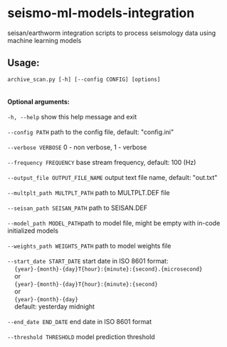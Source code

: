 # seismo-ml-models-integration
seisan/earthworm integration scripts to process seismology data using machine learning models

## Usage:
```archive_scan.py [-h] [--config CONFIG] [options]```
<br><br><br>
**Optional arguments:**
<br><br>
```-h, --help``` show this help message and exit
<br><br>
```--config PATH``` path to the config file, default: "config.ini"
<br><br>
```--verbose VERBOSE``` 0 - non verbose, 1 - verbose
<br><br>
```--frequency FREQUENCY``` base stream frequency, default: 100 (Hz)
<br><br>
```--output_file OUTPUT_FILE_NAME``` output text file name, default: "out.txt"
<br><br>
```--multplt_path MULTPLT_PATH``` path to MULTPLT.DEF file
<br><br>
```--seisan_path SEISAN_PATH``` path to SEISAN.DEF
<br><br>
```--model_path MODEL_PATH```path to model file, might be empty with in-code initialized models
<br><br>
```--weights_path WEIGHTS_PATH``` path to model weights file
<br><br>
```--start_date START_DATE``` start date in ISO 8601 format:
<br>
&nbsp;&nbsp;&nbsp;&nbsp;```{year}-{month}-{day}T{hour}:{minute}:{second}.{microsecond}```
<br>&nbsp;&nbsp;&nbsp;&nbsp;or<br>
&nbsp;&nbsp;&nbsp;&nbsp;```{year}-{month}-{day}T{hour}:{minute}:{second}```
<br>&nbsp;&nbsp;&nbsp;&nbsp;or<br>
&nbsp;&nbsp;&nbsp;&nbsp;```{year}-{month}-{day}```
<br>
&nbsp;&nbsp;&nbsp;&nbsp;default: yesterday midnight
<br><br>
```--end_date END_DATE```   end date in ISO 8601 format
<br><br>
```--threshold THRESHOLD``` model prediction threshold